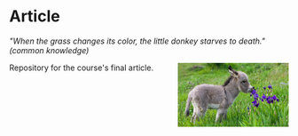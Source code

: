 # Article

_"When the grass changes its color, the little donkey starves to death." (common knowledge)_ 

<p align = "left">
    <img src="https://github.com/aishameriane/msc-economics/blob/master/Macroeconomics_II/article/donkey.jpg" width="200" align = "right">
</p>

Repository for the course's final article.
